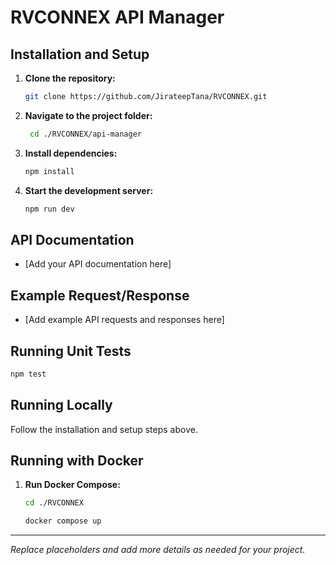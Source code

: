 # RVCONNEX API Manager

## Installation and Setup

1. **Clone the repository:**

   ```sh
   git clone https://github.com/JirateepTana/RVCONNEX.git
   ```

2. **Navigate to the project folder:**

   ```sh
    cd ./RVCONNEX/api-manager
   ```

3. **Install dependencies:**

   ```sh
   npm install
   ```

4. **Start the development server:**
   ```sh
   npm run dev
   ```

## API Documentation

- [Add your API documentation here]

## Example Request/Response

- [Add example API requests and responses here]

## Running Unit Tests

```sh
npm test
```

## Running Locally

Follow the installation and setup steps above.

## Running with Docker

1. **Run Docker Compose:**

   ```sh
   cd ./RVCONNEX
   ```

   ```sh
   docker compose up
   ```

---

_Replace placeholders and add more details as needed for your project._
